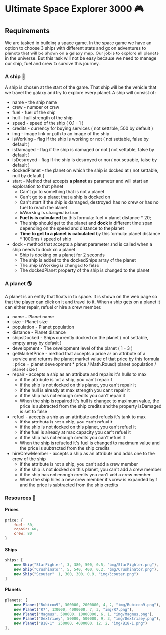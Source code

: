 # Ultimate Space Explorer 3000 🎮
## Requirements 
We are tasked in building a space game. In the space game we have an option to choose 3 ships with different stats and go on adventures to planets that will be shown on a galaxy map. Our job is to explore all planets in the universe. But this task will not be easy because we need to manage our ship, fuel and crew to survive this journey. 

### A ship 🚀
A ship is chosen at the start of the game. That ship will be the vehicle that we travel the galaxy and try to explore every planet. A ship will consist of:
* name - the ship name
* crew - number of crew
* fuel - fuel of the ship
* hull - hull strength of the ship
* speed - speed of the ship  ( 0.1 - 1 )
* credits - currency for buying services ( not settable, 500 by default )
* img - image link or path to an image of the ship
* isWorking - flag if the ship is working or not ( not settable, false by default )
* isDamaged - flag if the ship is damaged or not ( not settable, false by default )
* isDestroyed - flag if the ship is destroyed or not ( not settable, false by default )
* dockedPlanet - the planet on which the ship is docked at ( not settable, null by default )
* start - Method that accepts **a planet** as parameter and will start an exploration to that planet
	* Can't go to something that is not a planet
	* Can't go to a planet that a ship is docked on
	* Can't start if the ship is damaged, destroyed, has no crew or has no fuel to reach the planet
	* isWorking is changed to true
	* **Fuel is is calculated** by this formula: fuel = planet distance  *  20;
	* The ship should get to the planet and **dock** in different time span depending on the speed and distance to the planet
	* **Time to get to a planet is calculated** by this formula: planet distance  *  1000ms  /  speed of ship
* dock - method that accepts a planet parameter and is called when a ship needs to dock on a planet
	* Ship is docking on a planet for 2 seconds
	* The ship is added to the dockedShips array of the planet
	* The ship isWorking is changed to false
	* The dockedPlanet property of the ship is changed to the planet
### A planet 🌎
A planet is an entity that floats in to space. It is shown on the web page so that the player can click on it and travel to it. When a ship gets on a planet it can either repair, refuel or hire a crew member.
* name - Planet name
* size - Planet size
* population - Planet population
* distance - Planet distance
* shipsDocked - Ships currently docked on the planet ( not settable, empty array by default )
* development - The development level of the planet ( 1 - 3 )
* getMarketPrice - method that accepts a price as an attribute of a service and returns the planet market value of that price by this formula : price = planet development * price / Math.Round( planet population / planet size )
* repair - accepts a ship as an attribute and repairs it's hulls to max
	* if the attribute is not a ship, you can't repair it
	* if the ship is not docked on this planet, you can't repair it
	* if the hull is already at max strength you can't repair it
	* if the ship has not enough credits you can't repair it
	* When the ship is repaired it's hull is changed to maximum value, the price is subtracted from the ship credits and the property isDamaged is set to false
* refuel - accepts a ship as an attribute and refuels it's tank to max
	* if the attribute is not a ship, you can't refuel it
	* if the ship is not docked on this planet, you can't refuel it
	* if the fuel is already at max capacity you can't refuel it
	* if the ship has not enough credits you can't refuel it
	* When the ship is refueled it's fuel is changed to maximum value and the price is subtracted from the ship credits
* hireCrewMember - accepts a ship as an attribute and adds one to the crew of the ship
	* if the attribute is not a ship, you can't add a crew member
	* if the ship is not docked on this planet, you can't add a crew member
	* if the ship has not enough credits you can't add a crew member
	* When the ship hires a new crew member it's crew is expanded by 1 and the price is subtracted from the ship credits

### Resources 🎁
#### Prices
```javascript
price: {
    fuel: 50,
    repair: 60,
    crew: 80
}
```
#### Ships
```javascript
ships: [
    new Ship("StarFighter", 3, 380, 500, 0.5, "img/StarFighter.png"),
    new Ship("Crushinator", 5, 540, 400, 0.2, "img/Crushinator.png"),
    new Ship("Scouter", 1, 300, 300, 0.9, "img/Scouter.png")
]
```
#### Planets
```javascript
planets: [
    new Planet("Rubicon9", 300000, 2000000, 4, 2, "img/Rubicon9.png"),
    new Planet("R7", 120000, 4000000, 7, 3, "img/R7.png"),
    new Planet("Magmus", 500000, 10000000, 6, 1, "img/Magmus.png"),
    new Planet("Dextriaey", 50000, 500000, 9, 3, "img/Dextriaey.png"),
    new Planet("B18-1", 250000, 4000000, 12, 2, "img/B18-1.png")
],
```
